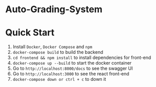 # Auto-Grading-System

# Quick Start

1. Install `Docker`, `Docker Compose` and `npm`
1. `docker-compose build` to build the backend
1. `cd frontend && npm install` to install dependencies for front-end
1. `docker-compose up --build` to start the docker container
1. Go to `http://localhost:8000/docs` to see the swagger UI
1. Go to `http://localhost:3000` to see the react front-end
1. `docker-compose down or ctrl + c` to down it
